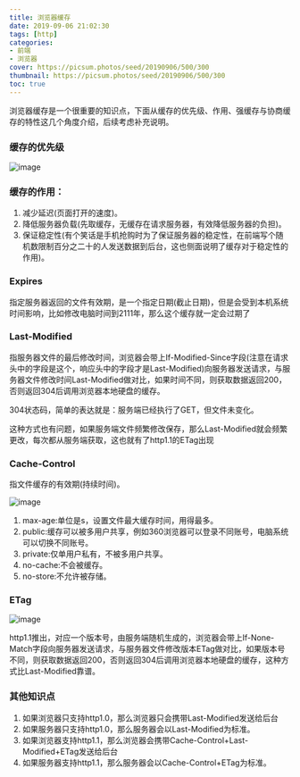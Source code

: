 ```yaml
---
title: 浏览器缓存
date: 2019-09-06 21:02:30
tags: [http]
categories:
- 前端
- 浏览器
cover: https://picsum.photos/seed/20190906/500/300
thumbnail: https://picsum.photos/seed/20190906/500/300
toc: true
---
```

浏览器缓存是一个很重要的知识点，下面从缓存的优先级、作用、强缓存与协商缓存的特性这几个角度介绍，后续考虑补充说明。
<!-- more -->
### 缓存的优先级
![image](11.png)


### 缓存的作用：
1. 减少延迟(页面打开的速度)。
2. 降低服务器负载(先取缓存，无缓存在请求服务器，有效降低服务器的负担)。
3. 保证稳定性(有个笑话是手机抢购时为了保证服务器的稳定性，在前端写个随机数限制百分之二十的人发送数据到后台，这也侧面说明了缓存对于稳定性的作用)。

### Expires
指定服务器返回的文件有效期，是一个指定日期(截止日期)，但是会受到本机系统时间影响，比如修改电脑时间到2111年，那么这个缓存就一定会过期了

### Last-Modified
指服务器文件的最后修改时间，浏览器会带上If-Modified-Since字段(注意在请求头中的字段是这个，响应头中的字段才是Last-Modified)向服务器发送请求，与服务器文件修改时间Last-Modified做对比，如果时间不同，则获取数据返回200，否则返回304后调用浏览器本地硬盘的缓存。

304状态码，简单的表达就是：服务端已经执行了GET，但文件未变化。

这种方式也有问题，如果服务端文件频繁修改保存，那么Last-Modified就会频繁更改，每次都从服务端获取，这也就有了http1.1的ETag出现

### Cache-Control
指文件缓存的有效期(持续时间)。

![image](22.png)

1. max-age:单位是s，设置文件最大缓存时间，用得最多。
2. public:缓存可以被多用户共享，例如360浏览器可以登录不同账号，电脑系统可以切换不同账号。
3. private:仅单用户私有，不被多用户共享。
4. no-cache:不会被缓存。
5. no-store:不允许被存储。


### ETag
![image](33.png)


http1.1推出，对应一个版本号，由服务端随机生成的，浏览器会带上If-None-Match字段向服务器发送请求，与服务器文件修改版本ETag做对比，如果版本号不同，则获取数据返回200，否则返回304后调用浏览器本地硬盘的缓存，这种方式比Last-Modified靠谱。

### 其他知识点
1. 如果浏览器只支持http1.0，那么浏览器只会携带Last-Modified发送给后台
2. 如果服务器只支持http1.0，那么服务器会以Last-Modified为标准。
3. 如果浏览器支持http1.1，那么浏览器会携带Cache-Control+Last-Modified+ETag发送给后台
4. 如果服务器支持http1.1，那么服务器会以Cache-Control+ETag为标准。
